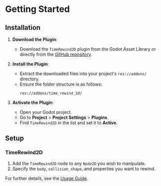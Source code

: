 # Getting Started

## Installation

1. **Download the Plugin**:
   - Download the `TimeRewind2D` plugin from the Godot Asset Library or directly from the [GitHub repository](#).

2. **Install the Plugin**:
   - Extract the downloaded files into your project's `res://addons/` directory.
   - Ensure the folder structure is as follows:
     ```
     res://addons/time_rewind_2d/
     ```

3. **Activate the Plugin**:
   - Open your Godot project.
   - Go to **Project** > **Project Settings** > **Plugins**.
   - Find `TimeRewind2D` in the list and set it to **Active**.

## Setup

### TimeRewind2D

1. Add the `TimeRewind2D` node to any `Node2D` you wish to manipulate.
2. Specify the `body`, `collision_shape`, and properties you want to rewind.

For further details, see the [Usage Guide](usage.md).

<!--PLANNED FEATURE ### Time Manipulation Area

1. Add an `Area2D` node to your scene.
2. Attach the `TimeManipulationArea.gd` script to the `Area2D` node.
3. Adjust the area shape, time scale, and other properties via the Inspector. -->

